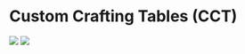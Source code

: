 # Custom Crafting Tables (CCT)

[![](http://cf.way2muchnoise.eu/full_256411_downloads.svg)](https://www.curseforge.com/minecraft/mc-mods/cct)
[![](http://cf.way2muchnoise.eu/versions/256411.svg)](https://www.curseforge.com/minecraft/mc-mods/cct)
